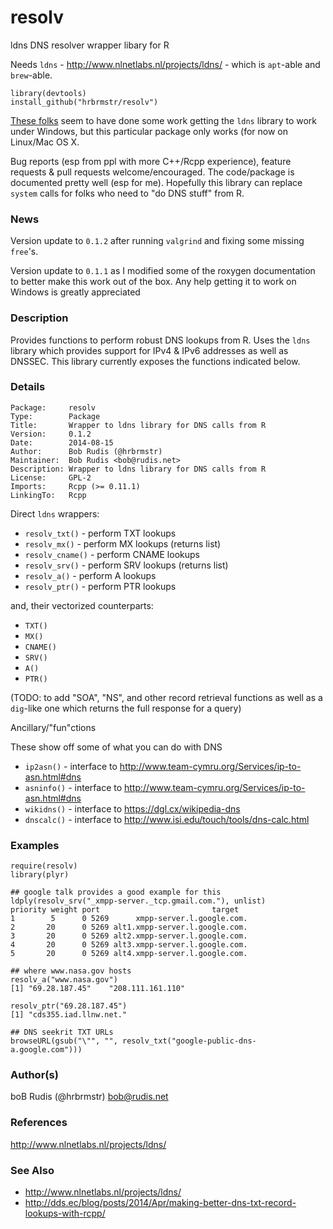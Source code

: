 resolv
======

ldns DNS resolver wrapper libary for R

Needs `ldns` - http://www.nlnetlabs.nl/projects/ldns/ - which is `apt`-able and `brew`-able.

    library(devtools)
    install_github("hrbrmstr/resolv")
    
[These folks](http://dev.telnic.org/trac/wiki/DotTelUtils) seem to have done some work getting the `ldns` library to work under Windows, but this particular package only works (for now on Linux/Mac OS X.

Bug reports (esp from ppl with more C++/Rcpp experience), feature requests & pull requests welcome/encouraged. The code/package is documented pretty well (esp for me). Hopefully this library can replace `system` calls for folks who need to "do DNS stuff" from R.

### News

Version update to `0.1.2` after running `valgrind` and fixing some missing `free`'s.

Version update to `0.1.1` as I modified some of the roxygen documentation to better make this work out of the box. Any help getting it to work on Windows is greatly appreciated

### Description

Provides functions to perform robust DNS lookups from R. Uses the `ldns` library which provides support for IPv4 & IPv6 addresses as well as DNSSEC. This library currently exposes the functions indicated below.

### Details

    Package:     resolv
    Type:        Package
    Title:       Wrapper to ldns library for DNS calls from R
    Version:     0.1.2
    Date:        2014-08-15
    Author:      Bob Rudis (@hrbrmstr)
    Maintainer:  Bob Rudis <bob@rudis.net>
    Description: Wrapper to ldns library for DNS calls from R
    License:     GPL-2
    Imports:     Rcpp (>= 0.11.1)
    LinkingTo:   Rcpp

Direct `ldns` wrappers:

- `resolv_txt()` - perform TXT lookups
- `resolv_mx()` - perform MX lookups (returns list)
- `resolv_cname()` - perform CNAME lookups
- `resolv_srv()` - perform SRV lookups (returns list)
- `resolv_a()` - perform A lookups
- `resolv_ptr()` - perform PTR lookups

and, their vectorized counterparts:

- `TXT()`
- `MX()`
- `CNAME()`
- `SRV()`
- `A()`
- `PTR()`

(TODO: to add "SOA", "NS", and other record retrieval functions as well as a `dig`-like one which returns the full response for a query)

Ancillary/"fun"ctions

These show off some of what you can do with DNS

- `ip2asn()` - interface to http://www.team-cymru.org/Services/ip-to-asn.html#dns
- `asninfo()` - interface to http://www.team-cymru.org/Services/ip-to-asn.html#dns
- `wikidns()` - interface to https://dgl.cx/wikipedia-dns
- `dnscalc()` - interface to http://www.isi.edu/touch/tools/dns-calc.html

### Examples

    require(resolv)
    library(plyr)

    ## google talk provides a good example for this
    ldply(resolv_srv("_xmpp-server._tcp.gmail.com."), unlist)
    priority weight port                         target
    1        5      0 5269      xmpp-server.l.google.com.
    2       20      0 5269 alt1.xmpp-server.l.google.com.
    3       20      0 5269 alt2.xmpp-server.l.google.com.
    4       20      0 5269 alt3.xmpp-server.l.google.com.
    5       20      0 5269 alt4.xmpp-server.l.google.com.
     
    ## where www.nasa.gov hosts
    resolv_a("www.nasa.gov")
    [1] "69.28.187.45"    "208.111.161.110"
    
    resolv_ptr("69.28.187.45")
    [1] "cds355.iad.llnw.net."
    
    ## DNS seekrit TXT URLs
    browseURL(gsub("\"", "", resolv_txt("google-public-dns-a.google.com")))


### Author(s)

   boB Rudis (@hrbrmstr) <bob@rudis.net>

### References

   http://www.nlnetlabs.nl/projects/ldns/

### See Also

- http://www.nlnetlabs.nl/projects/ldns/
- http://dds.ec/blog/posts/2014/Apr/making-better-dns-txt-record-lookups-with-rcpp/
